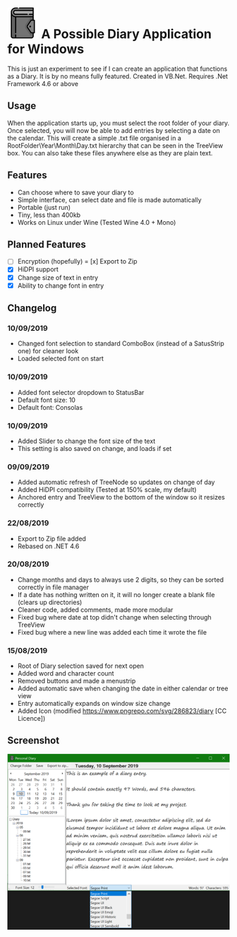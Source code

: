 # <img src="icon.png" width="70">  A Possible Diary Application for Windows

This is just an experiment to see if I can create an application that functions as a Diary. It is by no means fully featured.
Created in VB.Net. Requires .Net Framework 4.6 or above

## Usage
When the application starts up, you must select the root folder of your diary. Once selected, you will now be able to add entries by selecting a date on the calendar. This will create a simple .txt file organised in a RootFolder\\Year\\Month\\Day.txt hierarchy that can be seen in the TreeView box. You can also take these files anywhere else as they are plain text.

## Features
* Can choose where to save your diary to
* Simple interface, can select date and file is made automatically
* Portable (just run)
* Tiny, less than 400kb
* Works on Linux under Wine (Tested Wine 4.0 + Mono)

## Planned Features
- [ ] Encryption (hopefully)
= [x] Export to Zip
- [x] HiDPI support
- [x] Change size of text in entry
- [x] Ability to change font in entry

## Changelog

### 10/09/2019
* Changed font selection to standard ComboBox (instead of a SatusStrip one) for cleaner look
* Loaded selected font on start

### 10/09/2019 
* Added font selector dropdown to StatusBar
* Default font size: 10
* Default font: Consolas

### 10/09/2019
* Added Slider to change the font size of the text
* This setting is also saved on change, and loads if set

### 09/09/2019
* Added automatic refresh of TreeNode so updates on change of day
* Added HiDPI compatibility (Tested at 150% scale, my default)
* Anchored entry and TreeView to the bottom of the window so it resizes correctly

### 22/08/2019
* Export to Zip file added
* Rebased on .NET 4.6

### 20/08/2019
* Change months and days to always use 2 digits, so they can be sorted correctly in file manager
* If a date has nothing written on it, it will no longer create a blank file (clears up directories)
* Cleaner code, added comments, made more modular
* Fixed bug where date at top didn't change when selecting through TreeView
* Fixed bug where a new line was added each time it wrote the file

### 15/08/2019
* Root of Diary selection saved for next open
* Added word and character count
* Removed buttons and made a menustrip
* Added automatic save when changing the date in either calendar or tree view
* Entry automatically expands on window size change
* Added Icon (modified https://www.pngrepo.com/svg/286823/diary [CC Licence])

## Screenshot
<img src="Screenshot.png" width="600">
